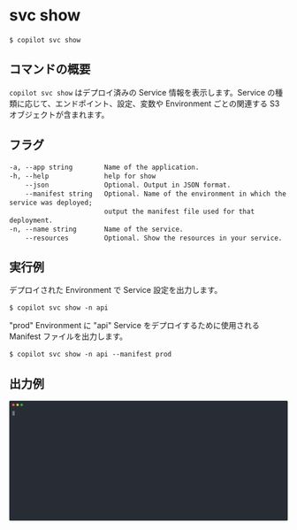 # svc show
```console
$ copilot svc show
```

## コマンドの概要

`copilot svc show` はデプロイ済みの Service 情報を表示します。Service の種類に応じて、エンドポイント、設定、変数や Environment ごとの関連する S3 オブジェクトが含まれます。

## フラグ

```
-a, --app string        Name of the application.
-h, --help              help for show
    --json              Optional. Output in JSON format.
    --manifest string   Optional. Name of the environment in which the service was deployed;
                        output the manifest file used for that deployment.
-n, --name string       Name of the service.
    --resources         Optional. Show the resources in your service.
```

## 実行例
デプロイされた Environment で Service 設定を出力します。
```console
$ copilot svc show -n api
```

"prod" Environment に "api" Service をデプロイするために使用される Manifest ファイルを出力します。
```console
$ copilot svc show -n api --manifest prod
```

## 出力例

![Running copilot svc show](https://raw.githubusercontent.com/kohidave/copilot-demos/master/svc-show.svg?sanitize=true)
